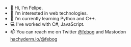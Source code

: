 - 👋 Hi, I’m Felipe.
- 👀 I’m interested in web technologies.
- 🌱 I’m currently learning Python and C++.
- 💻 I've worked with C#, JavaScript.
- 📫 You can reach me on Twitter [@febog](https://twitter.com/febog) and Mastodon <a rel="me" href="https://hachyderm.io/@febog">hachyderm.io/@febog</a>

<!---
febog/febog is a ✨ special ✨ repository because its `README.md` (this file) appears on your GitHub profile.
You can click the Preview link to take a look at your changes.
--->
